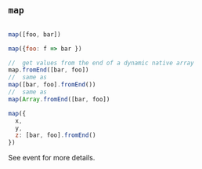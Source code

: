 ﻿## `map`

```js

map([foo, bar])

map({foo: f => bar })

//  get values from the end of a dynamic native array
map.fromEnd([bar, foo])
//  same as
map([bar, foo].fromEnd())
//  same as
map(Array.fromEnd([bar, foo])

map({
  x,
  y,
  z: [bar, foo].fromEnd()
})

```

See event for more details.